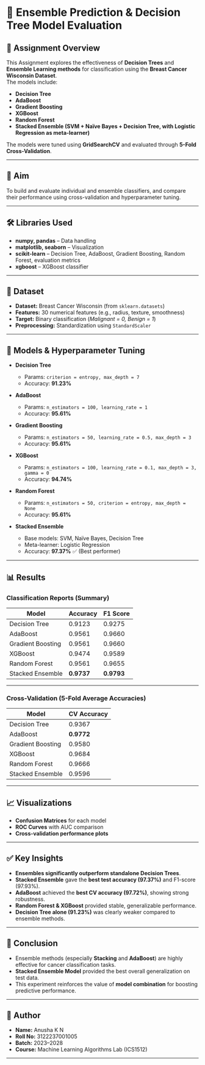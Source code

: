 # 🌳 Ensemble Prediction & Decision Tree Model Evaluation

## 📌 Assignment Overview
This Assignment explores the effectiveness of **Decision Trees** and **Ensemble Learning methods** for classification using the **Breast Cancer Wisconsin Dataset**.  
The models include:
- **Decision Tree**
- **AdaBoost**
- **Gradient Boosting**
- **XGBoost**
- **Random Forest**
- **Stacked Ensemble (SVM + Naïve Bayes + Decision Tree, with Logistic Regression as meta-learner)**

The models were tuned using **GridSearchCV** and evaluated through **5-Fold Cross-Validation**.

---

## 🎯 Aim
To build and evaluate individual and ensemble classifiers, and compare their performance using cross-validation and hyperparameter tuning.

---

## 🛠️ Libraries Used
- **numpy, pandas** – Data handling  
- **matplotlib, seaborn** – Visualization  
- **scikit-learn** – Decision Tree, AdaBoost, Gradient Boosting, Random Forest, evaluation metrics  
- **xgboost** – XGBoost classifier  

---

## 📂 Dataset
- **Dataset:** Breast Cancer Wisconsin (from `sklearn.datasets`)  
- **Features:** 30 numerical features (e.g., radius, texture, smoothness)  
- **Target:** Binary classification (*Malignant = 0, Benign = 1*)  
- **Preprocessing:** Standardization using `StandardScaler`  

---

## 🔄 Models & Hyperparameter Tuning
- **Decision Tree**  
  - Params: `criterion = entropy, max_depth = 7`  
  - Accuracy: **91.23%**

- **AdaBoost**  
  - Params: `n_estimators = 100, learning_rate = 1`  
  - Accuracy: **95.61%**

- **Gradient Boosting**  
  - Params: `n_estimators = 50, learning_rate = 0.5, max_depth = 3`  
  - Accuracy: **95.61%**

- **XGBoost**  
  - Params: `n_estimators = 100, learning_rate = 0.1, max_depth = 3, gamma = 0`  
  - Accuracy: **94.74%**

- **Random Forest**  
  - Params: `n_estimators = 50, criterion = entropy, max_depth = None`  
  - Accuracy: **95.61%**

- **Stacked Ensemble**  
  - Base models: SVM, Naïve Bayes, Decision Tree  
  - Meta-learner: Logistic Regression  
  - Accuracy: **97.37%** ✅ (Best performer)  

---

## 📊 Results

### Classification Reports (Summary)
| Model            | Accuracy | F1 Score |
|------------------|----------|----------|
| Decision Tree    | 0.9123   | 0.9275   |
| AdaBoost         | 0.9561   | 0.9660   |
| Gradient Boosting| 0.9561   | 0.9660   |
| XGBoost          | 0.9474   | 0.9589   |
| Random Forest    | 0.9561   | 0.9655   |
| Stacked Ensemble | **0.9737** | **0.9793** |

---

### Cross-Validation (5-Fold Average Accuracies)
| Model            | CV Accuracy |
|------------------|-------------|
| Decision Tree    | 0.9367 |
| AdaBoost         | **0.9772** |
| Gradient Boosting| 0.9580 |
| XGBoost          | 0.9684 |
| Random Forest    | 0.9666 |
| Stacked Ensemble | 0.9596 |

---

## 📈 Visualizations
- **Confusion Matrices** for each model  
- **ROC Curves** with AUC comparison  
- **Cross-validation performance plots**  

---

## ✅ Key Insights
- **Ensembles significantly outperform standalone Decision Trees**.  
- **Stacked Ensemble** gave the **best test accuracy (97.37%)** and F1-score (97.93%).  
- **AdaBoost** achieved the **best CV accuracy (97.72%)**, showing strong robustness.  
- **Random Forest & XGBoost** provided stable, generalizable performance.  
- **Decision Tree alone (91.23%)** was clearly weaker compared to ensemble methods.  

---

## 🚀 Conclusion
- Ensemble methods (especially **Stacking** and **AdaBoost**) are highly effective for cancer classification tasks.  
- **Stacked Ensemble Model** provided the best overall generalization on test data.  
- This experiment reinforces the value of **model combination** for boosting predictive performance.  

---

## 📎 Author
- **Name:** Anusha K N  
- **Roll No:** 3122237001005  
- **Batch:** 2023–2028  
- **Course:** Machine Learning Algorithms Lab (ICS1512)  

---

